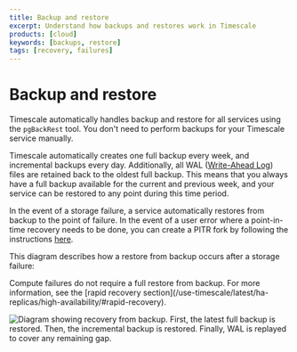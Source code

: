 ```yaml
---
title: Backup and restore
excerpt: Understand how backups and restores work in Timescale
products: [cloud]
keywords: [backups, restore]
tags: [recovery, failures]
---
```


# Backup and restore

Timescale automatically handles backup and restore for all
services using the `pgBackRest` tool. You don't need to perform
backups for your Timescale service manually.

Timescale automatically creates one full backup every week, and
incremental backups every day. Additionally, all WAL ([Write-Ahead Log][wal])
files are retained back to the oldest full backup. This means that you always
have a full backup available for the current and previous week, and your service
can be restored to any point during this time period.

In the event of a storage failure, a service automatically restores from backup
to the point of failure. In the event of a user error where a point-in-time
recovery needs to be done, you can create a PITR fork by following the
instructions [here][pitr].

This diagram describes how a restore from backup occurs after a storage failure:

<Highlight type="note">
Compute failures do not require a full restore from backup. For more
information, see the
[rapid recovery section](/use-timescale/latest/ha-replicas/high-availability/#rapid-recovery).
</Highlight>

<img class="main-content__illustration"
width={1375} height={944}
src="https://www.timescale.com/blog/content/images/2022/08/backups-3.png"
alt="Diagram showing recovery from backup. First, the latest full
backup is restored. Then, the incremental backup is restored.
Finally, WAL is replayed to cover any remaining gap."/>

[wal]: https://www.postgresql.org/docs/current/wal-intro.html
[support]: https://www.timescale.com/contact/
[pitr]: /use-timescale/:currentVersion:/backup-restore/point-in-time-recovery/